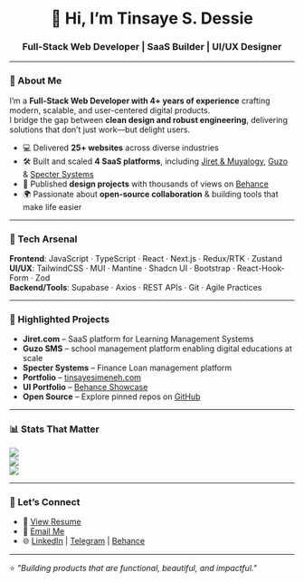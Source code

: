 <h1 align="center">👋 Hi, I’m Tinsaye S. Dessie</h1>
<h3 align="center">Full-Stack Web Developer | SaaS Builder | UI/UX Designer</h3>  

---

### 🚀 About Me  
I’m a **Full-Stack Web Developer with 4+ years of experience** crafting modern, scalable, and user-centered digital products.  
I bridge the gap between **clean design and robust engineering**, delivering solutions that don’t just work—but delight users.  

- 💻 Delivered **25+ websites** across diverse industries  
- 🛠️ Built and scaled **4 SaaS platforms**, including [Jiret & Muyalogy](https://jiret.com), [Guzo](https://guzo-sms.vercel.app) & [Specter Systems](https://portal.spectersystems.io)  
- 🎨 Published **design projects** with thousands of views on [Behance](https://www.behance.net/tinsayesimeneh)  
- 🌍 Passionate about **open-source collaboration** & building tools that make life easier  

---

### 🔧 Tech Arsenal  
**Frontend**: JavaScript · TypeScript · React · Next.js · Redux/RTK · Zustand  
**UI/UX**: TailwindCSS · MUI · Mantine · Shadcn UI · Bootstrap · React-Hook-Form · Zod  
**Backend/Tools**: Supabase · Axios · REST APIs · Git · Agile Practices  

---

### 🌟 Highlighted Projects  
- **Jiret.com** – SaaS platform for Learning Management Systems  
- **Guzo SMS** – school management platform enabling digital educations at scale  
- **Specter Systems** – Finance Loan management platform  
- **Portfolio** – [tinsayesimeneh.com](https://www.tinsayesimeneh.com)  
- **UI Portfolio** – [Behance Showcase](https://www.behance.net/tinsayesimeneh)  
- **Open Source** – Explore pinned repos on [GitHub](https://github.com/tinsaye-simeneh)  

---

### 📊 Stats That Matter  
![](https://github-readme-streak-stats.herokuapp.com/?user=tinsaye-simeneh&theme=dark&hide_border=false)  
![](https://github-readme-stats.vercel.app/api?username=tinsaye-simeneh&show_icons=true&theme=dark&hide_border=false&count_private=true)  
![](https://github-readme-stats.vercel.app/api/top-langs/?username=tinsaye-simeneh&layout=compact&theme=dark&hide_border=false)  

---

### 🤝 Let’s Connect  
- 📄 [View Resume](https://docs.google.com/document/d/1tirjgC8zwwyTr3W4MDJl8XVTRcaov6MAPgRTD2S-Jyc/edit?usp=sharing)  
- 💌 [Email Me](mailto:tinsayesimeneh608@gmail.com)  
- 🌐 [LinkedIn](https://linkedin.com/in/tinsayesimeneh) | [Telegram](https://t.me/TinsayeSimeneh) | [Behance](https://behance.net/tinsayesimeneh)  

---

⭐ *"Building products that are functional, beautiful, and impactful."*  
